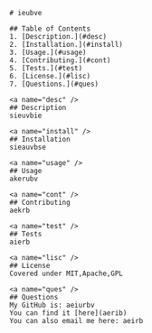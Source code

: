 
    # ieubve

    ## Table of Contents
    1. [Description.](#desc)
    2. [Installation.](#install)
    3. [Usage.](#usage)
    4. [Contributing.](#cont)
    5. [Tests.](#test)
    6. [License.](#lisc)
    7. [Questions.](#ques)

    <a name="desc" />
    ## Description
    sieuvbie

    <a name="install" />
    ## Installation
    sieauvbse 

    <a name="usage" />
    ## Usage 
    akerubv

    <a name="cont" />
    ## Contributing
    aekrb

    <a name="test" />
    ## Tests
    aierb

    <a name="lisc" />
    ## License
    Covered under MIT,Apache,GPL

    <a name="ques" />
    ## Questions
    My GitHub is: aeiurbv
    You can find it [here](aerib)
    You can also email me here: aeirb
